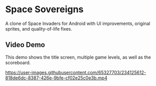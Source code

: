 # Space Sovereigns
A clone of Space Invaders for Android with UI improvements, original sprites, and quality-of-life fixes.

## Video Demo
This demo shows the title screen, multiple game levels, as well as the scoreboard.

https://user-images.githubusercontent.com/65327703/234125612-818de6dc-8387-426e-9bfe-cf02e25c0e3b.mp4


